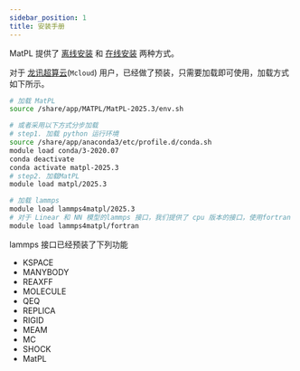 ```yaml
---
sidebar_position: 1
title: 安装手册
---
```


MatPL 提供了 [离线安装](./Installation-offline.md) 和 [在线安装](./Installation-online.md) 两种方式。

对于 [龙讯超算云](https://mcloud.lonxun.com/)(`Mcloud`) 用户，已经做了预装，只需要加载即可使用，加载方式如下所示。

``` bash
# 加载 MatPL
source /share/app/MATPL/MatPL-2025.3/env.sh

# 或者采用以下方式分步加载
# step1. 加载 python 运行环境
source /share/app/anaconda3/etc/profile.d/conda.sh
module load conda/3-2020.07
conda deactivate
conda activate matpl-2025.3
# step2. 加载MatPL
module load matpl/2025.3
```

```bash
# 加载 lammps
module load lammps4matpl/2025.3
# 对于 Linear 和 NN 模型的lammps 接口，我们提供了 cpu 版本的接口，使用fortran 实现，请加载
module load lammps4matpl/fortran
```
lammps 接口已经预装了下列功能 

 - KSPACE
 - MANYBODY
 - REAXFF
 - MOLECULE
 - QEQ
 - REPLICA
 - RIGID
 - MEAM
 - MC
 - SHOCK
 - MatPL

<!-- :::tip
`离线安装包`中集成了 MatPL 和 lammps 接口，包括` GPU 版本`和 `CPU 版本`两种；

`在线安装`方法提供了` GPU 版本`和` CPU 版本`两种安装方式。
::: -->
